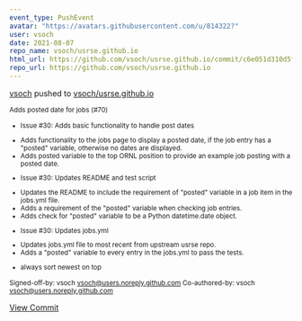 ```yaml
---
event_type: PushEvent
avatar: "https://avatars.githubusercontent.com/u/814322?"
user: vsoch
date: 2021-08-07
repo_name: vsoch/usrse.github.io
html_url: https://github.com/vsoch/usrse.github.io/commit/c6e051d310d5f682ce4e2fb8928cf50c8dcf2c52
repo_url: https://github.com/vsoch/usrse.github.io
---
```


<a href='https://github.com/vsoch' target='_blank'>vsoch</a> pushed to <a href='https://github.com/vsoch/usrse.github.io' target='_blank'>vsoch/usrse.github.io</a>

<small>Adds posted date for jobs (#70)

* Issue #30: Adds basic functionality to handle post dates

- Adds functionality to the jobs page to display a posted date, if the job entry has a "posted" variable, otherwise no dates are displayed.
- Adds posted variable to the top ORNL position to provide an example job posting with a posted date.

* Issue #30: Updates README and test script

- Updates the README to include the requirement of "posted" variable in a job item in the jobs.yml file.
- Adds a requirement of the "posted" variable when checking job entries.
- Adds check for "posted" variable to be a Python datetime.date object.

* Issue #30: Updates jobs.yml
- Updates jobs.yml file to most recent from upstream usrse repo.
- Adds a "posted" variable to every entry in the jobs.yml to pass the tests.
* always sort newest on top

Signed-off-by: vsoch <vsoch@users.noreply.github.com>
Co-authored-by: vsoch <vsoch@users.noreply.github.com></small>

<a href='https://github.com/vsoch/usrse.github.io/commit/c6e051d310d5f682ce4e2fb8928cf50c8dcf2c52' target='_blank'>View Commit</a>